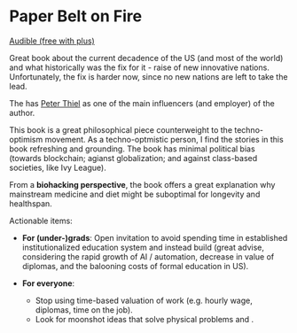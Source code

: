 # Paper Belt on Fire

[Audible (free with plus)](https://amzn.to/42bazoA)

Great book about the current decadence of the US (and most of the world)
and what historically was the fix for it - raise of new innovative nations.
Unfortunately, the fix is harder now, since no new nations are left to take the lead.

The has [Peter Thiel](https://www.businessinsider.com/who-is-peter-thiel-svb-facebook-trump-biography-2023-3)
as one of the main influencers (and employer) of the author.

This book is a great philosophical piece counterweight to the techno-optimism movement.
As a techno-optmistic person, I find the stories in this book refreshing and grounding.
The book has minimal political bias (towards blockchain; agianst globalization;
and against class-based societies, like Ivy League).

From a **biohacking perspective**, the book offers a great explanation why mainstream
medicine and diet might be suboptimal for longevity and healthspan.

Actionable items:

- **For (under-)grads**:
  Open invitation to avoid spending time in established institutionalized education
  system and instead build (great advise, considering the rapid growth of AI / automation,
  decrease in value of diplomas, and the balooning costs of formal education in US).

- **For everyone**:
  - Stop using time-based valuation of work
    (e.g. hourly wage, diplomas, time on the job).
  - Look for moonshot ideas that solve physical problems and .
